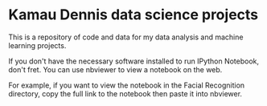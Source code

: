 # Kamau Dennis data science projects

This is a repository of code and data for my data analysis and machine learning projects.

If you don't have the necessary software installed to run IPython Notebook, don't fret. You can use nbviewer to view a notebook on the web.

For example, if you want to view the notebook in the Facial Recognition directory, copy the full link to the notebook then paste it into nbviewer.
